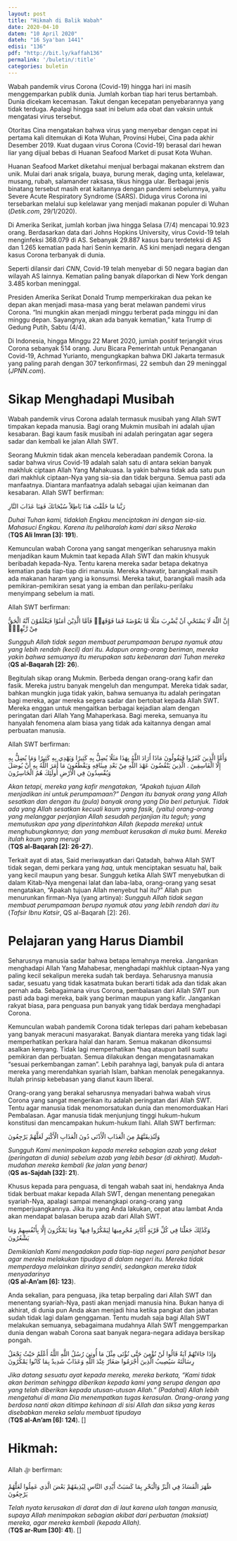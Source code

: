 ```yaml
---
layout: post
title: "Hikmah di Balik Wabah"
date: 2020-04-10
datem: "10 April 2020"
dateh: "16 Sya'ban 1441"
edisi: "136"
pdf: "http://bit.ly/kaffah136"
permalink: '/buletin/:title'
categories: buletin
---
```


Wabah pandemik virus Corona (Covid-19) hingga hari ini masih menggemparkan publik dunia. Jumlah korban tiap hari terus bertambah. Dunia dicekam kecemasan. Takut dengan kecepatan penyebarannya yang tidak terduga. Apalagi hingga saat ini belum ada obat dan vaksin untuk mengatasi virus tersebut.

Otoritas Cina mengatakan bahwa virus yang menyebar dengan cepat ini pertama kali ditemukan di Kota Wuhan, Provinsi Hubei, Cina pada akhir Desember 2019. Kuat dugaan virus Corona (Covid-19) berasal dari hewan liar yang dijual bebas di Huanan Seafood Market di pusat Kota Wuhan.

Huanan Seafood Market diketahui menjual berbagai makanan ekstrem dan unik. Mulai dari anak srigala, buaya, burung merak, daging unta, kelelawar, musang, rubah, salamander raksasa, tikus hingga ular. Berbagai jenis binatang tersebut masih erat kaitannya dengan pandemi sebelumnya, yaitu Severe Acute Respiratory Syndrome (SARS). Diduga virus Corona ini tersebarkan melalui sup kelelawar yang menjadi makanan populer di Wuhan (*Detik.com*, 29/1/2020).

Di Amerika Serikat, jumlah korban jiwa hingga Selasa (7/4) mencapai 10.923 orang. Berdasarkan data dari Johns Hopkins University, virus Covid-19 telah menginfeksi 368.079 di AS. Sebanyak 29.887 kasus baru terdeteksi di AS dan 1.265 kematian pada hari Senin kemarin.  AS kini menjadi negara dengan kasus Corona terbanyak di dunia.

Seperti dilansir dari *CNN*, Covid-19 telah menyebar di 50 negara bagian dan wilayah AS lainnya. Kematian paling banyak dilaporkan di New York dengan 3.485 korban meninggal.

Presiden Amerika Serikat Donald Trump memperkirakan dua pekan ke depan akan menjadi masa-masa yang berat melawan pandemi virus Corona. “Ini mungkin akan menjadi minggu terberat pada minggu ini dan minggu depan. Sayangnya, akan ada banyak kematian,” kata Trump di Gedung Putih, Sabtu (4/4).

Di Indonesia, hingga Minggu 22 Maret 2020, jumlah positif terjangkit virus Corona sebanyak 514 orang. Juru Bicara Pemerintah untuk Penanganan Covid-19, Achmad Yurianto, mengungkapkan bahwa DKI Jakarta termasuk yang paling parah dengan 307 terkonfirmasi, 22 sembuh dan 29 meninggal (*JPNN.com*).

# Sikap Menghadapi Musibah

Wabah pandemik virus Corona adalah termasuk musibah yang Allah SWT timpakan kepada manusia. Bagi orang Mukmin musibah ini adalah ujian kesabaran. Bagi kaum fasik musibah ini adalah peringatan agar segera sadar dan kembali ke jalan Allah SWT.

Seorang Mukmin tidak akan mencela keberadaan pandemik Corona. Ia sadar bahwa virus Covid-19 adalah salah satu di antara sekian banyak makhluk ciptaan Allah Yang Mahakuasa. Ia yakin bahwa tidak ada satu pun dari makhluk ciptaan-Nya yang sia-sia dan tidak berguna. Semua pasti ada manfaatnya. Diantara manfaatnya adalah sebagai ujian keimanan dan kesabaran. Allah SWT berfirman:

<p class="text-right-arabic">
رَبَّنا مَا خَلَقْتَ هَذَا بَاطِلاً سُبْحَانَكَ فَقِنَا عَذَابَ النَّارِ
</p>

<p class="text-right-arti">
<i>Duhai Tuhan kami, tidaklah Engkau menciptakan ini dengan sia-sia. Mahasuci Engkau. Karena itu peliharalah kami dari siksa Neraka</i><br>
(<b>TQS Ali Imran [3]: 191</b>).
</p>

Kemunculan wabah Corona yang sangat mengerikan seharusnya makin menjadikan kaum Mukmin taat kepada Allah SWT dan makin khusyuk beribadah kepada-Nya. Tentu karena mereka sadar betapa dekatnya kematian pada tiap-tiap diri manusia. Mereka khawatir, barangkali masih ada makanan haram yang ia konsumsi. Mereka takut, barangkali masih ada pemikiran-pemikiran sesat yang ia emban dan perilaku-perilaku menyimpang sebelum ia mati.

Allah SWT berfirman:

<p class="text-right-arabic">
إِنَّ اللّٰهَ لَا يَسْتَحْيِ اَنْ يَّضْرِبَ مَثَلًا مَّا بَعُوْضَةً فَمَا فَوْقَهَاۗ فَاَمَّا الَّذِيْنَ اٰمَنُوْا فَيَعْلَمُوْنَ اَنَّهُ الْحَقُّ مِنْ رَّبِّهِمْۚ
</p>

<p class="text-right-arti">
<i>Sungguh Allah tidak segan membuat perumpamaan berupa nyamuk atau yang lebih rendah (kecil) dari itu. Adapun orang-orang beriman, mereka yakin bahwa semuanya itu merupakan satu kebenaran dari Tuhan mereka</i><br>
(<b>QS al-Baqarah [2]: 26</b>).
</p>

Begitulah sikap orang Mukmin. Berbeda dengan orang-orang kafir dan fasik. Mereka justru banyak mengeluh dan mengumpat. Mereka tidak sadar, bahkan mungkin juga tidak yakin, bahwa semuanya itu adalah peringatan bagi mereka, agar mereka segera sadar dan bertobat kepada Allah SWT. Mereka enggan untuk mengaitkan berbagai kejadian alam dengan peringatan dari Allah Yang Mahaperkasa. Bagi mereka, semuanya itu hanyalah fenomena alam biasa yang tidak ada kaitannya dengan amal perbuatan manusia.

Allah SWT berfirman:

<p class="text-right-arabic">
وَأَمَّا الَّذِينَ كَفَرُوا فَيَقُولُونَ مَاذَا أَرَادَ اللَّهُ بِهَذَا مَثَلًا يُضِلُّ بِهِ كَثِيرًا وَيَهْدِي بِهِ كَثِيرًا وَمَا يُضِلُّ بِهِ إِلَّا الْفَاسِقِينَ . الَّذِينَ يَنْقُضُونَ عَهْدَ اللَّهِ مِنْ بَعْدِ مِيثَاقِهِ وَيَقْطَعُونَ مَا أَمَرَ اللَّهُ بِهِ أَنْ يُوصَلَ وَيُفْسِدُونَ فِي الْأَرْضِ أُولَئِكَ هُمُ الْخَاسِرُونَ
</p>

<p class="text-right-arti">
<i>Akan tetapi, mereka yang kafir mengatakan, “Apakah tujuan Allah menjadikan ini untuk perumpamaan?” Dengan itu banyak orang yang Allah sesatkan dan dengan itu (pula) banyak orang yang Dia beri petunjuk. Tidak ada yang Allah sesatkan kecuali kaum yang fasik, (yaitu) orang-orang yang melanggar perjanjian Allah sesudah perjanjian itu teguh; yang memutuskan apa yang diperintahkan Allah (kepada mereka) untuk menghubungkannya; dan yang membuat kerusakan di muka bumi. Mereka itulah kaum yang merugi</i><br>
(<b>TQS al-Baqarah [2]: 26-27</b>).
</p>

Terkait ayat di atas, Said meriwayatkan dari Qatadah, bahwa Allah SWT tidak segan, demi perkara yang *haq*, untuk menciptakan sesuatu hal, baik yang kecil maupun yang besar. Sungguh ketika Allah SWT menyebutkan di dalam Kitab-Nya mengenai lalat dan laba-laba, orang-orang yang sesat mengatakan, “Apakah tujuan Allah menyebut hal itu?” Allah pun menurunkan firman-Nya (yang artinya): *Sungguh Allah tidak segan membuat perumpamaan berupa nyamuk atau yang lebih rendah dari itu* (*Tafsir Ibnu Katsir*, QS al-Baqarah [2]: 26).

# Pelajaran yang Harus Diambil

Seharusnya manusia sadar bahwa betapa lemahnya mereka. Jangankan menghadapi Allah Yang Mahabesar, menghadapi makhluk ciptaan-Nya yang paling kecil sekalipun mereka sudah tak berdaya. Seharusnya manusia sadar, sesuatu yang tidak kasatmata bukan berarti tidak ada dan tidak akan pernah ada. Sebagaimana virus Corona, pembalasan dari Allah SWT pun pasti ada bagi mereka, baik yang beriman maupun yang kafir. Jangankan rakyat biasa, para penguasa pun banyak yang tidak berdaya menghadapi Corona.

Kemunculan wabah pandemik Corona tidak terlepas dari paham kebebasan yang banyak meracuni masyarakat. Banyak diantara mereka yang tidak lagi memperhatikan perkara halal dan haram. Semua makanan dikonsumsi asalkan kenyang. Tidak lagi memperhatikan *haq ataupun batil suatu pemikiran dan perbuatan. Semua dilakukan dengan mengatasnamakan “sesuai perkembangan zaman”. Lebih parahnya lagi, banyak pula di antara mereka yang merendahkan syariah Islam, bahkan menolak penegakannya. Itulah prinsip kebebasan yang dianut kaum liberal.

Orang-orang yang berakal seharusnya menyadari bahwa wabah virus Corona yang sangat mengerikan itu adalah peringatan dari Allah SWT. Tentu agar manusia tidak menomorsatukan dunia dan menomorduakan Hari Pembalasan. Agar manusia tidak menjunjung tinggi hukum-hukum konstitusi dan mencampakan hukum-hukum Ilahi. Allah SWT berfirman:

<p class="text-right-arabic">
وَلَنُذِيقَنَّهُمْ مِنَ الْعَذَابِ الْأَدْنَى دُونَ الْعَذَابِ الْأَكْبَرِ لَعَلَّهُمْ يَرْجِعُونَ
</p>

<p class="text-right-arti">
<i>Sungguh Kami menimpakan kepada mereka sebagian azab yang dekat (peringatan di dunia) sebelum azab yang lebih besar (di akhirat). Mudah-mudahan mereka kembali (ke jalan yang benar)</i><br>
(<b>QS as-Sajdah [32]: 21</b>).
</p>

Khusus kepada para penguasa, di tengah wabah saat ini, hendaknya Anda tidak berbuat makar kepada Allah SWT, dengan menentang penegakan syariah-Nya, apalagi sampai menangkapi orang-orang yang memperjuangkannya. Jika itu yang Anda lakukan, cepat atau lambat Anda akan mendapat balasan berupa azab dari Allah SWT.

<p class="text-right-arabic">
وَكَذَٰلِكَ جَعَلْنَا فِي كُلِّ قَرْيَةٍ أَكَابِرَ مُجْرِمِيهَا لِيَمْكُرُوا فِيهَا ۖ وَمَا يَمْكُرُونَ إِلَّا بِأَنْفُسِهِمْ وَمَا يَشْعُرُونَ
</p>

<p class="text-right-arti">
<i>Demikianlah Kami mengadakan pada tiap-tiap negeri para penjahat besar agar mereka melakukan tipudaya di dalam negeri itu. Mereka tidak memperdaya melainkan dirinya sendiri, sedangkan mereka tidak menyadarinya</i><br>
(<b>QS al-An’am [6]: 123</b>).
</p>

Anda sekalian, para penguasa, jika tetap berpaling dari Allah SWT dan menentang syariah-Nya, pasti akan menjadi manusia hina. Bukan hanya di akhirat, di dunia pun Anda akan menjadi hina ketika pangkat dan jabatan sudah tidak lagi dalam genggaman. Tentu mudah saja bagi Allah SWT melakukan semuanya, sebagaimana mudahnya Allah SWT menggemparkan dunia dengan wabah Corona saat banyak negara-negara adidaya bersikap pongah.

<p class="text-right-arabic">
وَإِذَا جَاءَتْهُمْ آيَةٌ قَالُوا لَنْ نُؤْمِنَ حَتَّى نُؤْتَى مِثْلَ مَا أُوتِيَ رُسُلُ اللَّهِ اللَّهُ أَعْلَمُ حَيْثُ يَجْعَلُ رِسَالَتَهُ سَيُصِيبُ الَّذِينَ أَجْرَمُوا صَغَارٌ عِنْدَ اللَّهِ وَعَذَابٌ شَدِيدٌ بِمَا كَانُوا يَمْكُرُونَ
</p>

<p class="text-right-arti">
<i>Jika datang sesuatu ayat kepada mereka, mereka berkata, “Kami tidak akan beriman sehingga diberikan kepada kami yang serupa dengan apa yang telah diberikan kepada utusan-utusan Allah.” (Padahal) Allah lebih mengetahui di mana Dia menempatkan tugas kerasulan. Orang-orang yang berdosa nanti akan ditimpa kehinaan di sisi Allah dan siksa yang keras disebabkan mereka selalu membuat tipudaya</i><br>
(<b>TQS al-An’am [6]: 124</b>). []
</p>

<!-- HIKMAH -->
<div class="card card-post mt-5">
  <div class="card-header">
  <h1>Hikmah:</h1>
  </div>

  <div class="card-body">
  <p class="text-center">
  Allah ﷻ  berfirman:
  </p>

  <p class="text-center-arabic">
  ظَهَرَ الْفَسَادُ فِي الْبَرِّ وَالْبَحْرِ بِمَا كَسَبَتْ أَيْدِي النَّاسِ لِيُذِيقَهُمْ بَعْضَ الَّذِي عَمِلُوا لَعَلَّهُمْ يَرْجِعُونَ
  </p>

  <p class="text-center">
  <i>Telah nyata kerusakan di darat dan di laut karena ulah tangan manusia, supaya Allah menimpakan sebagian akibat dari perbuatan (maksiat) mereka, agar mereka kembali (kepada Allah).</i><br>
  (<b>TQS ar-Rum [30]: 41</b>). []
  </p>
  </div>
</div>
<!-- END HIKMAH -->
